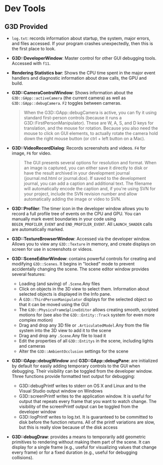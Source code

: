 # Dev Tools

## G3D Provided
- `log.txt`: records information about startup, the system, major errors, and files accessed. If your program crashes unexpectedly, then this is the first place to look.
- **G3D::DeveloperWindow**: Master control for other GUI debugging tools. Accessed with `f11`.
- **Rendering Statistics bar**: Shows the CPU time spent in the major event handlers and diagnostic information about draw calls, the GPU and build.
- **G3D::CameraControlWindow**: Shows information about the `G3D::GApp::activeCamera` (the current camera) as well as `G3D::GApp::debugCamera`. `F2` toggles between cameras.
  > When the G3D::GApp::debugCamera is active, you can fly it using standard first-person controls (because it runs a G3D::FirstPersonManipulator). These are W, A, S, and D keys for translation, and the mouse for rotation. Because you also need the mouse to click on GUI elements, to actually rotate the camera hold down the right mouse button (or ctrl + left button on a Mac).
- **G3D::VideoRecordDialog**: Records screenshots and videos. `F4` for image, `F6` for video.
  > The GUI presents several options for resolution and format. When an image is captured, you can either save it directly to disk or have the result archived in your development journal (journal.md.html or journal.dox). If saved to the development journal, you can add a caption and additional text. The filename will automatically encode the caption and, if you're using SVN for your project, include the SVN revision number and allow automatically adding the image or video to SVN.
- **G3D::Profiler**: The timer icon in the developer window allows you to record a full profile tree of events on the CPU and GPU. You can manually mark event boundaries in your code using `BEGIN_PROFILER_EVENT` and `END_PROFILER_EVENT`. All `LAUNCH_SHADER` calls are automatically marked.
- **G3D::TextureBrowserWindow**: Accessed via the developer window. Allows you to view any `G3D::Texture` in memory, and create displays on screen for use in screenshots or videos.
- **G3D::SceneEditorWindow**: contains powerful controls for creating and modifying `G3D::Scenes`. It begins in "locked" mode to prevent accidentally changing the scene. The scene editor window provides several features:
  - Loading (and saving) of `.Scene`.Any files
  - Click on objects in the 3D view to select them. Information about selected objects is displayed in the Info pane.
  - A `G3D::ThirdPersonManipulator` displays for the selected object so that it can be moved using the GUI
  - The `G3D::PhysicsFrameSplineEditor` allows creating smooth, scripted motions for (see also the `G3D::Entity::Track` system for even more complex motion)
  - Drag and drop any 3D file or `.ArticulatedModel`.Any from the file system into the 3D view to add it to the scene
  - Drag and drop any `.Scene`.Any file to load it
  - Edit the properties of all `G3D::Entitys` in the scene, including lights and cameras
  - Alter the `G3D::AmbientOcclusion` settings for the scene
  
- **G3D::GApp::debugWindow** and **G3D::GApp::debugPane**:  are initialized by default for easily adding temporary controls to the GUI when debugging. Their visibility can be toggled from the developer window.
  Three functions provide formatted text output for debugging:
  - G3D::debugPrintf writes to stderr on OS X and Linux and to the Visual Studio output window on Windows
  - G3D::screenPrintf writes to the application window. It is useful for output that repeats every frame that you want to watch change. The visibility of the screenPrintf output can be toggled from the developer window
  - G3D::logPrintf writes to log.txt. It is guaranteed to be committed to disk before the function returns. All of the printf variations are slow, but this is really slow because of the disk access

- **G3D::debugDraw**: provides a means to temporarily add geometric primitives to rendering without making them part of the scene. It can display for a single frame (e.g., useful for visualizing values that change every frame) or for a fixed duration (e.g., useful for debugging collisions). 
